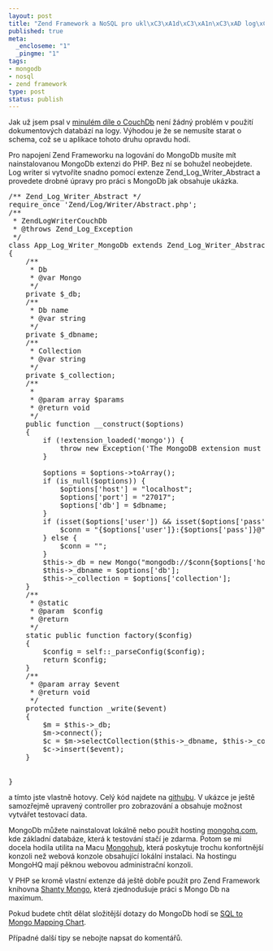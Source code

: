 ```yaml
--- 
layout: post
title: "Zend Framework a NoSQL pro ukl\xC3\xA1d\xC3\xA1n\xC3\xAD log\xC5\xAF ve webov\xC3\xBDch aplikac\xC3\xAD, druh\xC3\xBD d\xC3\xADl o MongoDb"
published: true
meta: 
  _encloseme: "1"
  _pingme: "1"
tags: 
- mongodb
- nosql
- zend framework
type: post
status: publish
---
```

Jak už jsem psal v <a href="http://blog.prskavec.net/2010/08/zend-framework-a-nosql-pro-ukladani-logu-ve-webovych-aplikaci-dil-1-couchdb/">minulém díle o CouchDb</a> není žádný problém v použití dokumentových databází na logy. Výhodou je že se nemusíte starat o schema, což se u aplikace tohoto druhu opravdu hodí. 

Pro napojení Zend Frameworku na logování do MongoDb musíte mít nainstalovanou MongoDb extenzi do PHP. Bez ní se bohužel neobejdete. Log writer si vytvoříte snadno pomocí extenze Zend_Log_Writer_Abstract a provedete drobné úpravy pro práci s MongoDb jak obsahuje ukázka.

<pre class="code php">
/** Zend_Log_Writer_Abstract */
require_once 'Zend/Log/Writer/Abstract.php'; 
/**
 * ZendLogWriterCouchDb
 * @throws Zend_Log_Exception
 */
class App_Log_Writer_MongoDb extends Zend_Log_Writer_Abstract
{
    /**
     * Db
     * @var Mongo
     */
    private $_db;
    /**
     * Db name
     * @var string
     */
    private $_dbname;
    /**
     * Collection
     * @var string
     */
    private $_collection;
    /**
     *
     * @param array $params
     * @return void
     */
    public function __construct($options)
    {
        if (!extension_loaded('mongo')) {
            throw new Exception('The MongoDB extension must be loaded for using this logger !');
        }

        $options = $options->toArray();
        if (is_null($options)) {
            $options['host'] = "localhost";
            $options['port'] = "27017";
            $options['db'] = $dbname;
        }
        if (isset($options['user']) && isset($options['pass'])) {
            $conn = "{$options['user']}:{$options['pass']}@";
        } else {
            $conn = "";
        }
        $this->_db = new Mongo("mongodb://$conn{$options['host']}:{$options['port']}/{$options['db']}");
        $this->_dbname = $options['db'];
        $this->_collection = $options['collection'];
    }
    /**
     * @static
     * @param  $config
     * @return
     */
    static public function factory($config)                                                                                                                 
    {
        $config = self::_parseConfig($config);
        return $config;
    }
    /**
     * @param array $event
     * @return void
     */
    protected function _write($event)
    {
        $m = $this->_db;
        $m->connect();
        $c = $m->selectCollection($this->_dbname, $this->_collection);
        $c->insert($event);
    }

    
}
</pre>

a tímto jste vlastně hotovy. Celý kód najdete na <a href='https://github.com/abtris/phplogger-mongodb'>githubu</a>. V ukázce je ještě samozřejmě upravený controller pro zobrazování a obsahuje možnost vytvářet testovací data. 

MongoDb můžete nainstalovat lokálně nebo použít hosting <a href='http://mongohq.com'>mongohq.com</a>, kde základní databáze, která k testování stačí je zdarma. Potom se mi docela hodila utilita na Macu <a href="http://mongohub.todayclose.com/">Mongohub</a>, která poskytuje trochu konfortnější konzoli než webová konzole obsahující lokální instalaci. Na hostingu MongoHQ mají pěknou webovou administrační konzoli.

V PHP se kromě vlastní extenze dá ještě dobře použít pro Zend Framework knihovna <a href="https://github.com/coen-hyde/Shanty-Mongo">Shanty Mongo</a>, která zjednodušuje práci s Mongo Db na maximum.

Pokud budete chtít dělat složitější dotazy do MongoDb hodí se 
<a href="http://www.mongodb.org/display/DOCS/SQL+to+Mongo+Mapping+Chart">SQL to Mongo Mapping Chart</a>.

Případné další tipy se nebojte napsat do komentářů.
